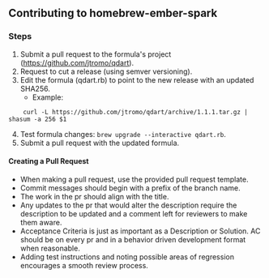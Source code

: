 ## Contributing to homebrew-ember-spark

### Steps

1. Submit a pull request to the formula's project (https://github.com/jtromo/qdart).
2. Request to cut a release (using semver versioning).
3. Edit the formula (qdart.rb) to point to the new release with an updated SHA256.
    - Example:
```
    curl -L https://github.com/jtromo/qdart/archive/1.1.1.tar.gz | shasum -a 256 $1
```
4. Test formula changes: ```brew upgrade --interactive qdart.rb```.
5. Submit a pull request with the updated formula.

#### Creating a Pull Request

- When making a pull request, use the provided pull request template.
- Commit messages should begin with a prefix of the branch name.
- The work in the pr should align with the title.  
- Any updates to the pr that would alter the description require the description to be updated and a comment left for reviewers to make them aware.
- Acceptance Criteria is just as important as a Description or Solution.  AC should be on every pr and in a behavior driven development format when reasonable.
- Adding test instructions and noting possible areas of regression encourages a smooth review process.
